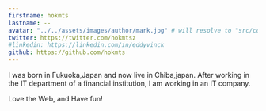 ```yaml
---
firstname: hokmts
lastname: -- 
avatar: "../../assets/images/author/mark.jpg" # will resolve to "src/content/assets/authors/{author}.jpg"
twitter: https://twitter.com/hokmtsz
#linkedin: https://linkedin.com/in/eddyvinck
github: https://github.com/hokmts
---
```


I was born in Fukuoka,Japan and now live in Chiba,japan. After working in the IT department of a financial institution, I am working in an IT company.

Love the Web, and Have fun! 


